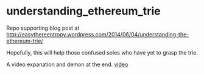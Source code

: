 understanding_ethereum_trie
===========================
Repo supporting blog post at http://easythereentropy.wordpress.com/2014/06/04/understanding-the-ethereum-trie/

Hopefully, this will help those confused soles who have yet to grasp the trie.

A video expanation and demon at the end. [video](https://www.youtube.com/watch?v=wwrf87bq6jo&t=1861s)
